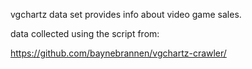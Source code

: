 vgchartz data set provides info about video game sales.

data collected using the script from:

https://github.com/baynebrannen/vgchartz-crawler/
